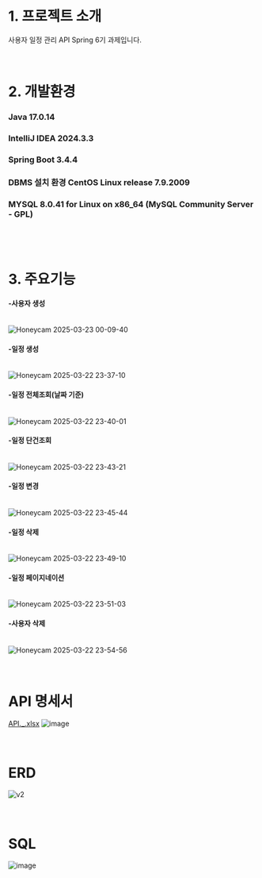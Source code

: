 # 1. 프로젝트 소개
사용자 일정 관리 API Spring 6기 과제입니다.
<br>
<br>
<br>
# 2. 개발환경
### Java 17.0.14<br>
### IntelliJ IDEA 2024.3.3<br>
### Spring Boot 3.4.4<br>
### DBMS 설치 환경 CentOS Linux release 7.9.2009<br>
### MYSQL 8.0.41 for Linux on x86_64 (MySQL Community Server - GPL) <br><br><br><br>

# 3. 주요기능
#### -사용자 생성<br><br>
![Honeycam 2025-03-23 00-09-40](https://github.com/user-attachments/assets/cdd6fc99-73d6-4907-998e-b5f9e3c9ebaf)
<br>
#### -일정 생성<br><br>
![Honeycam 2025-03-22 23-37-10](https://github.com/user-attachments/assets/e2b46e83-ddf0-4634-be07-ea0df6ce326a)
<br>
#### -일정 전체조회(날짜 기준)<br><br>
![Honeycam 2025-03-22 23-40-01](https://github.com/user-attachments/assets/64aceefd-a636-4755-98d9-6651803db426)
<br>
#### -일정 단건조회<br><br>
![Honeycam 2025-03-22 23-43-21](https://github.com/user-attachments/assets/282724c6-e3ed-4a13-8cdc-9c1d4b65e20b)
<br>
#### -일정 변경<br><br>
![Honeycam 2025-03-22 23-45-44](https://github.com/user-attachments/assets/e238172e-b9a0-4616-86a4-de28268fc548)
<br>
#### -일정 삭제<br><br>
![Honeycam 2025-03-22 23-49-10](https://github.com/user-attachments/assets/c8b50739-f070-43ea-9fe2-c3489aeaef7a)
<br>
#### -일정 페이지네이션<br><br>
![Honeycam 2025-03-22 23-51-03](https://github.com/user-attachments/assets/ebd45a2d-3586-4b03-8e76-f5bb8201c008)
<br>
#### -사용자 삭제<br><br>
![Honeycam 2025-03-22 23-54-56](https://github.com/user-attachments/assets/e1bc2d14-ce94-416a-a7b7-fb7e722676d2)
<br>
<br>
<br>
# API 명세서
[API._.xlsx](https://github.com/user-attachments/files/19403740/API._.xlsx)
![image](https://github.com/user-attachments/assets/e9420f18-b6a0-4070-beb6-80e4cddef630)
<br>
<br>
<br>
# ERD
![v2](https://github.com/user-attachments/assets/d8cde801-282f-4f9b-b69c-c9e962cd0447)
<br>
<br>
<br>
# SQL
![image](https://github.com/user-attachments/assets/9933f11e-1fdb-471b-af64-b5f0ed5a5b7f)
<br>
<br>
<br>
